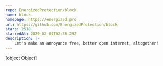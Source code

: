 ```yaml
---
repo: EnergizedProtection/block
name: block
homepage: https://energized.pro
url: https://github.com/EnergizedProtection/block
stars: 2518
starredAt: 2020-02-04T02:36:29Z
description: |-
    Let's make an annoyance free, better open internet, altogether!
---
```


[object Object]
